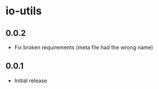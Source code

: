 io-utils
========

0.0.2
-----

* Fix broken requirements (meta file had the wrong name)

0.0.1
-----

* Initial release
